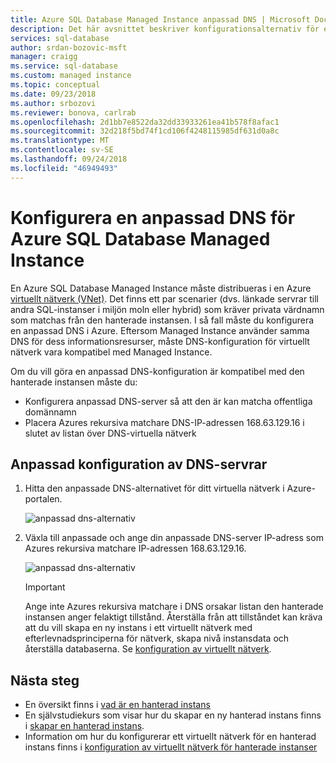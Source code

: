 ```yaml
---
title: Azure SQL Database Managed Instance anpassad DNS | Microsoft Docs
description: Det här avsnittet beskriver konfigurationsalternativ för en anpassad DNS med en Azure SQL Database Managed Instance.
services: sql-database
author: srdan-bozovic-msft
manager: craigg
ms.service: sql-database
ms.custom: managed instance
ms.topic: conceptual
ms.date: 09/23/2018
ms.author: srbozovi
ms.reviewer: bonova, carlrab
ms.openlocfilehash: 2d1bb7e8522da32dd33933261ea41b578f8afac1
ms.sourcegitcommit: 32d218f5bd74f1cd106f4248115985df631d0a8c
ms.translationtype: MT
ms.contentlocale: sv-SE
ms.lasthandoff: 09/24/2018
ms.locfileid: "46949493"
---
```

# <a name="configuring-a-custom-dns-for-azure-sql-database-managed-instance"></a>Konfigurera en anpassad DNS för Azure SQL Database Managed Instance

En Azure SQL Database Managed Instance måste distribueras i en Azure [virtuellt nätverk (VNet)](../virtual-network/virtual-networks-overview.md). Det finns ett par scenarier (dvs. länkade servrar till andra SQL-instanser i miljön moln eller hybrid) som kräver privata värdnamn som matchas från den hanterade instansen. I så fall måste du konfigurera en anpassad DNS i Azure. Eftersom Managed Instance använder samma DNS för dess informationsresurser, måste DNS-konfiguration för virtuellt nätverk vara kompatibel med Managed Instance. 

Om du vill göra en anpassad DNS-konfiguration är kompatibel med den hanterade instansen måste du: 
- Konfigurera anpassad DNS-server så att den är kan matcha offentliga domännamn 
- Placera Azures rekursiva matchare DNS-IP-adressen 168.63.129.16 i slutet av listan över DNS-virtuella nätverk 
 
## <a name="setting-up-custom-dns-servers-configuration"></a>Anpassad konfiguration av DNS-servrar

1. Hitta den anpassade DNS-alternativet för ditt virtuella nätverk i Azure-portalen.

   ![anpassad dns-alternativ](./media/sql-database-managed-instance-custom-dns/custom-dns-option.png) 

2. Växla till anpassade och ange din anpassade DNS-server IP-adress som Azures rekursiva matchare IP-adressen 168.63.129.16. 

   ![anpassad dns-alternativ](./media/sql-database-managed-instance-custom-dns/custom-dns-server-ip-address.png) 

   > [!IMPORTANT]
   > Ange inte Azures rekursiva matchare i DNS orsakar listan den hanterade instansen anger felaktigt tillstånd. Återställa från att tillståndet kan kräva att du vill skapa en ny instans i ett virtuellt nätverk med efterlevnadsprinciperna för nätverk, skapa nivå instansdata och återställa databaserna. Se [konfiguration av virtuellt nätverk](sql-database-managed-instance-vnet-configuration.md).

## <a name="next-steps"></a>Nästa steg

- En översikt finns i [vad är en hanterad instans](sql-database-managed-instance.md)
- En självstudiekurs som visar hur du skapar en ny hanterad instans finns i [skapar en hanterad instans](sql-database-managed-instance-get-started.md).
- Information om hur du konfigurerar ett virtuellt nätverk för en hanterad instans finns i [konfiguration av virtuellt nätverk för hanterade instanser](sql-database-managed-instance-vnet-configuration.md)
